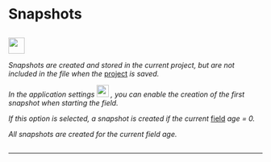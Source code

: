 # Snapshots    

##  

<img src="qrc:/resources/img/check.svg" height="32"/>

*Snapshots are created and stored in the current project, but are not included in the file when the* [project](doc3_en.md) *is saved.*

*In the application settings* <img src="qrc:/resources/img/setup.svg" height="24"/> *, you can enable the creation of the first snapshot when starting the field.*

*If this option is selected, a snapshot is created if the current* [field](doc4_en.md) *age = 0.*

*All snapshots are created for the current field age.*

##  

##  

 ---

